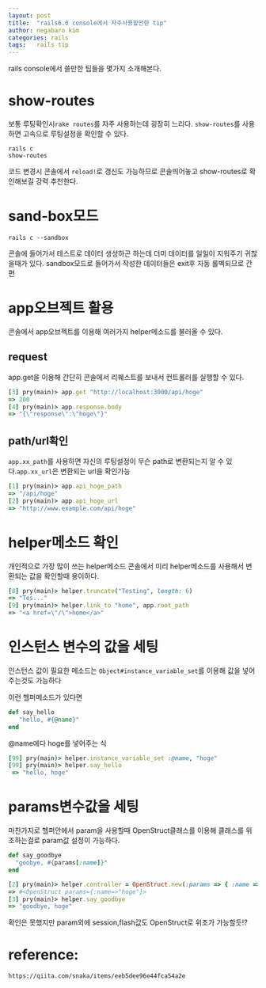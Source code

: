 ```yaml
---
layout: post
title:  "rails6.0 console에서 자주사용할만한 tip"
author: negabaro kim
categories: rails
tags:	rails tip
---
```



rails console에서 쓸만한 팁들을 몇가지 소개해본다.


# show-routes

보통 루팅확인시`rake routes`를 자주 사용하는데 굉장히 느리다. 
`show-routes`를 사용하면 고속으로 루팅설정을 확인할 수 있다.

```
rails c
show-routes
```

코드 변경시 콘솔에서 `reload!`로 갱신도 가능하므로 콘솔띄어놓고 show-routes로
확인해보길 강력 추천한다.

# sand-box모드

```
rails c --sandbox
```

콘솔에 들어가서 테스트로 데이터 생성하곤 하는데 더미 데이터를 일일이 지워주기 귀찮을때가 있다.
sandbox모드로 들어가서 작성한 데이터들은 exit후 자동 롤벡되므로 간편


# app오브젝트 활용

콘솔에서 app오브젝트를 이용해 여러가지 helper메소드를 불러올 수 있다.

## request

app.get을 이용해 간단히 콘솔에서 리퀘스트를 보내서 컨트롤러를 실행할 수 있다.

```ruby
[3] pry(main)> app.get "http://localhost:3000/api/hoge"
=> 200
[4] pry(main)> app.response.body
=> "{\"response\":\"hoge\"}"
```

## path/url확인

`app.xx_path`를 사용하면 자신의 루팅설정이 무슨 path로 변환되는지
알 수 있다.`app.xx_url`은 변환되는 url을 확인가능

```ruby
[1] pry(main)> app.api_hoge_path
=> "/api/hoge"
[2] pry(main)> app.api_hoge_url
=> "http://www.example.com/api/hoge"
```


# helper메소드 확인

개인적으로 가장 많이 쓰는 helper메소드
콘솔에서 미리 helper메소드를 사용해서 변환되는 값을 확인할때 용이하다.

```ruby
[8] pry(main)> helper.truncate("Testing", length: 6)
=> "Tes..."
[9] pry(main)> helper.link_to "home", app.root_path
=> "<a href=\"/\">home</a>"
```

# 인스턴스 변수의 값을 세팅

인스턴스 값이 필요한 메소드는 `Object#instance_variable_set`를 이용해 값을 넣어주는것도 가능하다

이런 헬퍼메소드가 있다면

```ruby
def say_hello
   "hello, #{@name}"
end
```

@name에다 hoge를 넣어주는 식

```ruby
[99] pry(main)> helper.instance_variable_set :@name, "hoge"
[99] pry(main)> helper.say_hello
 => "hello, hoge"
```

# params변수값을 세팅

마찬가지로 헬퍼안에서 param을 사용할때 OpenStruct클래스를 이용해 클래스를 위조하는걸로 param값 설정이 가능하다.

```ruby
def say_goodbye
  "goobye, #{params[:name]}"
end
```


```ruby
[2] pry(main)> helper.controller = OpenStruct.new(:params => { :name => "hoge" })
=> #<OpenStruct params={:name=>"hoge"}>
[3] pry(main)> helper.say_goodbye
=> "goodbye, hoge"
```

확인은 못했지만 param외에 session,flash값도 OpenStruct로 위조가 가능할듯!?



# reference:

```
https://qiita.com/snaka/items/eeb5dee96e44fca54a2e
```